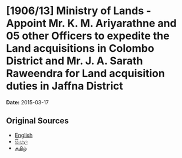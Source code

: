 # [1906/13] Ministry of Lands - Appoint Mr. K. M. Ariyarathne and 05 other Officers to expedite the Land acquisitions in Colombo District and Mr. J. A. Sarath Raweendra for Land acquisition duties in Jaffna District

**Date:** 2015-03-17

## Original Sources

- [English](https://documents.gov.lk/view/extra-gazettes/2015/3/1906-13_E.pdf)
- [සිංහල](https://documents.gov.lk/view/extra-gazettes/2015/3/1906-13_S.pdf)
- [தமிழ்](https://documents.gov.lk/view/extra-gazettes/2015/3/1906-13_T.pdf)
